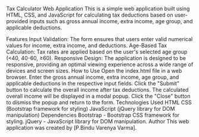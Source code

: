 Tax Calculator Web Application
This is a simple web application built using HTML, CSS, and JavaScript for calculating tax deductions based on user-provided inputs such as gross annual income, extra income, age group, and applicable deductions.

Features
Input Validation: The form ensures that users enter valid numerical values for income, extra income, and deductions.
Age-Based Tax Calculation: Tax rates are applied based on the user's selected age group (<40, 40-60, ≥60).
Responsive Design: The application is designed to be responsive, providing an optimal viewing experience across a wide range of devices and screen sizes.
How to Use
Open the index.html file in a web browser.
Enter the gross annual income, extra income, age group, and applicable deductions in the respective input fields.
Click the "Submit" button to calculate the overall income after tax deductions.
The calculated overall income will be displayed in a modal popup.
Click the "Close" button to dismiss the popup and return to the form.
Technologies Used
HTML
CSS (Bootstrap framework for styling)
JavaScript (jQuery library for DOM manipulation)
Dependencies
Bootstrap - Bootstrap CSS framework for styling.
jQuery - JavaScript library for DOM manipulation.
Author
This web application was created by [P.Bindu Varenya Varma].
